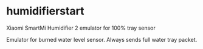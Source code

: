 # humidifierstart
Xiaomi SmartMi Humidifier 2 emulator for 100% tray sensor

Emulator for burned water level sensor. Always sends full water tray packet.
